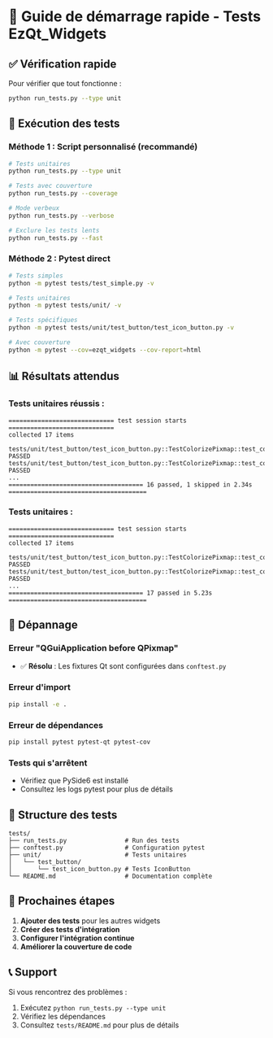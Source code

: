 # 🚀 Guide de démarrage rapide - Tests EzQt_Widgets

## ✅ Vérification rapide

Pour vérifier que tout fonctionne :

```bash
python run_tests.py --type unit
```

## 🧪 Exécution des tests

### **Méthode 1 : Script personnalisé (recommandé)**

```bash
# Tests unitaires
python run_tests.py --type unit

# Tests avec couverture
python run_tests.py --coverage

# Mode verbeux
python run_tests.py --verbose

# Exclure les tests lents
python run_tests.py --fast
```

### **Méthode 2 : Pytest direct**

```bash
# Tests simples
python -m pytest tests/test_simple.py -v

# Tests unitaires
python -m pytest tests/unit/ -v

# Tests spécifiques
python -m pytest tests/unit/test_button/test_icon_button.py -v

# Avec couverture
python -m pytest --cov=ezqt_widgets --cov-report=html
```

## 📊 Résultats attendus

### **Tests unitaires réussis :**
```
============================= test session starts =============================
collected 17 items

tests/unit/test_button/test_icon_button.py::TestColorizePixmap::test_colorize_pixmap_basic PASSED
tests/unit/test_button/test_icon_button.py::TestColorizePixmap::test_colorize_pixmap_transparent PASSED
...
===================================== 16 passed, 1 skipped in 2.34s ======================================
```

### **Tests unitaires :**
```
============================= test session starts =============================
collected 17 items

tests/unit/test_button/test_icon_button.py::TestColorizePixmap::test_colorize_pixmap_basic PASSED
tests/unit/test_button/test_icon_button.py::TestColorizePixmap::test_colorize_pixmap_transparent PASSED
...
===================================== 17 passed in 5.23s ======================================
```

## 🔧 Dépannage

### **Erreur "QGuiApplication before QPixmap"**
- ✅ **Résolu** : Les fixtures Qt sont configurées dans `conftest.py`

### **Erreur d'import**
```bash
pip install -e .
```

### **Erreur de dépendances**
```bash
pip install pytest pytest-qt pytest-cov
```

### **Tests qui s'arrêtent**
- Vérifiez que PySide6 est installé
- Consultez les logs pytest pour plus de détails

## 📁 Structure des tests

```
tests/
├── run_tests.py                # Run des tests
├── conftest.py                 # Configuration pytest
├── unit/                       # Tests unitaires
│   └── test_button/
│       └── test_icon_button.py # Tests IconButton
└── README.md                   # Documentation complète
```

## 🎯 Prochaines étapes

1. **Ajouter des tests** pour les autres widgets
2. **Créer des tests d'intégration**
3. **Configurer l'intégration continue**
4. **Améliorer la couverture de code**

## 📞 Support

Si vous rencontrez des problèmes :
1. Exécutez `python run_tests.py --type unit`
2. Vérifiez les dépendances
3. Consultez `tests/README.md` pour plus de détails 